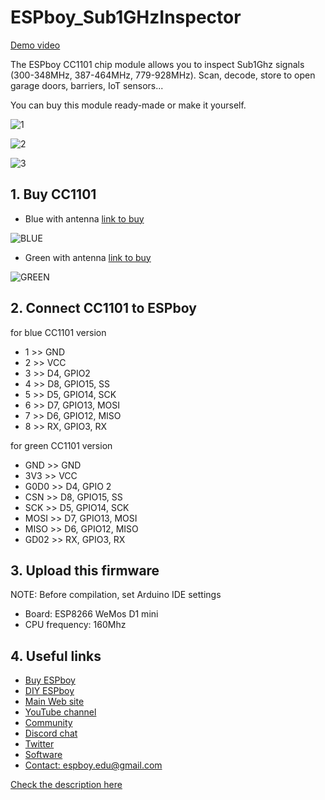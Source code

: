 # ESPboy_Sub1GHzInspector

[Demo video](https://youtu.be/BxWNkIO8hpA)

The ESPboy CC1101 chip module allows you to inspect Sub1Ghz signals (300-348MHz, 387-464MHz, 779-928MHz). 
Scan, decode, store to open garage doors, barriers, IoT sensors...

You can buy this module ready-made or make it yourself.

![1](pics/cc1101_5.JPG)

![2](pics/cc1101_6.JPG)

![3](pics/cc1101_7.JPG)


## 1. Buy CC1101

- Blue with antenna [link to buy](https://aliexpress.ru/item/2055139086.html?sku_id=50596123696&spm=a2g2w.productlist.0.0.4b09bf65eOzht2)

![BLUE](pics/cc1101_2.png)

- Green with antenna [link to buy](https://aliexpress.ru/item/32858516951.html?sku_id=65340950183&spm=a2g2w.productlist.0.0.24475f0432NP99)

![GREEN](pics/cc1101_1.png)


## 2. Connect CC1101 to ESPboy

for blue CC1101 version

- 1 >> GND
- 2 >> VCC
- 3 >> D4, GPIO2
- 4 >> D8, GPIO15, SS
- 5 >> D5, GPIO14, SCK
- 6 >> D7, GPIO13, MOSI
- 7 >> D6, GPIO12, MISO
- 8 >> RX, GPIO3, RX

for green CC1101 version

- GND  >> GND
- 3V3  >> VCC
- G0D0 >> D4, GPIO 2
- CSN  >> D8, GPIO15, SS
- SCK  >> D5, GPIO14, SCK
- MOSI >> D7, GPIO13, MOSI
- MISO >> D6, GPIO12, MISO
- GD02 >> RX, GPIO3, RX


## 3. Upload this firmware

NOTE: Before compilation, set Arduino IDE settings

-  Board:  ESP8266 WeMos D1 mini
-  CPU frequency: 160Mhz

## 4. Useful links

- [Buy ESPboy](https://www.tindie.com/products/23910/)
- [DIY ESPboy](https://easyeda.com/ESPboy)
- [Main Web site](https://www.espboy.com)
- [YouTube channel](https://www.youtube.com/c/ESPboy)
- [Community](https://community.espboy.com)
- [Discord chat](https://discord.gg/kXfDQpX)
- [Twitter](https://twitter.com/ESPboy_edu)
- [Software](https://github.com/ESPboy-edu)
- [Contact: espboy.edu@gmail.com](mailto:espboy.edu@gmail.com)



[Check the description here](https://community.espboy.com/t/espboy-sub1ghz-inspector-cc1101-module/70/7)
